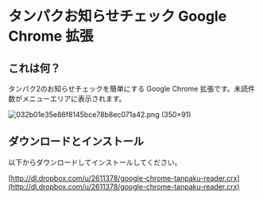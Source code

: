 # タンパクお知らせチェック Google Chrome 拡張

## これは何？

タンパク2のお知らせチェックを簡単にする Google Chrome 拡張です。未読件数がメニューエリアに表示されます。

![032b01e35e86f8145bce78b8ec071a42.png (350×91)](http://dl.dropbox.com/u/2611378/gyazo/032b01e35e86f8145bce78b8ec071a42.png "032b01e35e86f8145bce78b8ec071a42.png (350×91)")

## ダウンロードとインストール

以下からダウンロードしてインストールしてください。

[http://dl.dropbox.com/u/2611378/google-chrome-tanpaku-reader.crx](http://dl.dropbox.com/u/2611378/google-chrome-tanpaku-reader.crx)
